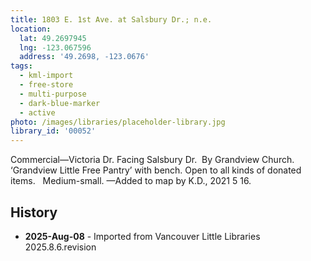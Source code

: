 ```yaml
---
title: 1803 E. 1st Ave. at Salsbury Dr.; n.e.
location:
  lat: 49.2697945
  lng: -123.067596
  address: '49.2698, -123.0676'
tags:
  - kml-import
  - free-store
  - multi-purpose
  - dark-blue-marker
  - active
photo: /images/libraries/placeholder-library.jpg
library_id: '00052'
---
```

Commercial—Victoria Dr.
Facing Salsbury Dr.  By Grandview Church.
‘Grandview Little Free Pantry’ with bench.
Open to all kinds of donated items.  
Medium-small.
—Added to map by K.D., 2021 5 16.

## History
- **2025-Aug-08** - Imported from Vancouver Little Libraries 2025.8.6.revision
